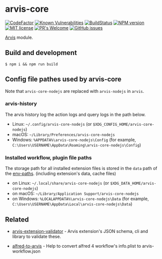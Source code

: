# arvis-core
[![CodeFactor](https://www.codefactor.io/repository/github/jopemachine/arvis-core/badge)](https://www.codefactor.io/repository/github/jopemachine/arvis-core)
[![Known Vulnerabilities](https://snyk.io/test/github/jopemachine/arvis-core/badge.svg)]()
[![BuildStatus](https://api.travis-ci.com/jopemachine/arvis-core.svg)](https://www.npmjs.com/package/arvis-core)
[![NPM version](https://badge.fury.io/js/arvis-core.svg)](http://badge.fury.io/js/arvis-core)
[![MIT license](https://img.shields.io/badge/License-MIT-blue.svg)](https://lbesson.mit-license.org/)
[![PR's Welcome](https://img.shields.io/badge/PRs-welcome-brightgreen.svg?style=flat)](http://makeapullrequest.com)
[![GitHub issues](https://img.shields.io/github/issues/jopemachine/arvis-core.svg)](https://GitHub.com/jopemachine/arvis-core/issues/)

[Arvis](https://github.com/jopemachine/arvis) module.


## Build and development

```
$ npm i && npm run build
```

## Config file pathes used by arvis-core

Note that `arvis-core-nodejs` are replaced with `arvis-nodejs` in `arvis`.

### arvis-history

The arvis history log the action logs and query logs in the path below.

* Linux: `~/.config/arvis-core-nodejs` (or `$XDG_CONFIG_HOME/arvis-core-nodejs`)
* macOS: `~/Library/Preferences/arvis-core-nodejs`
* Windows: `%APPDATA%\arvis-core-nodejs\Config` (for example, `C:\Users\USERNAME\AppData\Roaming\arvis-core-nodejs\Config`)

### Installed workflow, plugin file paths

The storage path for all installed extension files is stored in the `data` path of the [env-paths](https://github.com/sindresorhus/env-paths).
(including extension's data, cache files)

* on Linux: `~/.local/share/arvis-core-nodejs` (or `$XDG_DATA_HOME/arvis-core-nodejs`)
* on macOS: `~/Library/Application Support/arvis-core-nodejs`
* on Windows: `%LOCALAPPDATA%\arvis-core-nodejs\Data` (for example, `C:\Users\USERNAME\AppData\Local\arvis-core-nodejs\Data`)

## Related

- [arvis-extension-validator](https://github.com/jopemachine/arvis-extension-validator) - Arvis extension's JSON schema, cli and library to validate these.

- [alfred-to-arvis](https://github.com/jopemachine/alfred-to-arvis) - Help to convert alfred 4 workflow's info.plist to arvis-workflow.json
